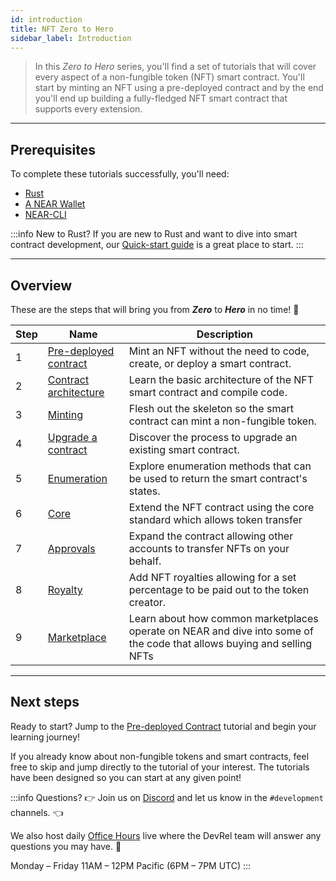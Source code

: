 ```yaml
---
id: introduction
title: NFT Zero to Hero
sidebar_label: Introduction
---
```


> In this _Zero to Hero_ series, you'll find a set of tutorials that will cover every aspect of a non-fungible token (NFT) smart contract.
> You'll start by minting an NFT using a pre-deployed contract and by the end you'll end up building a fully-fledged NFT smart contract that supports every extension.

---

## Prerequisites

To complete these tutorials successfully, you'll need:

- [Rust](/docs/develop/contracts/rust/intro#installing-the-rust-toolchain)
- [A NEAR Wallet](/docs/develop/basics/create-account)
- [NEAR-CLI](/docs/tools/near-cli#setup)

:::info New to Rust?
If you are new to Rust and want to dive into smart contract development, our [Quick-start guide](/docs/develop/contracts/rust/intro) is a great place to start.
:::

---

## Overview

These are the steps that will bring you from **_Zero_** to **_Hero_** in no time! 💪

| Step | Name                                                                         | Description                                                                          |
| ---- | ---------------------------------------------------------------------------- | ------------------------------------------------------------------------------------ |
| 1    | [Pre-deployed contract](/docs/tutorials/contracts/nfts/predeployed-contract) | Mint an NFT without the need to code, create, or deploy a smart contract.            |
| 2    | [Contract architecture](/docs/tutorials/contracts/nfts/skeleton)             | Learn the basic architecture of the NFT smart contract and compile code.             |
| 3    | [Minting](/docs/tutorials/contracts/nfts/minting)                            | Flesh out the skeleton so the smart contract can mint a non-fungible token.          |
| 4    | [Upgrade a contract](/docs/tutorials/contracts/nfts/upgrade-contract)        | Discover the process to upgrade an existing smart contract.                          |
| 5    | [Enumeration](/docs/tutorials/contracts/nfts/enumeration)                    | Explore enumeration methods that can be used to return the smart contract's states.  |
| 6    | [Core](/docs/tutorials/contracts/nfts/core)                                  | Extend the NFT contract using the core standard which allows token transfer          |
| 7    | [Approvals](/docs/tutorials/contracts/nfts/approvals)                        | Expand the contract allowing other accounts to transfer NFTs on your behalf.         |
| 8    | [Royalty](/docs/tutorials/contracts/nfts/royalty)                            | Add NFT royalties allowing for a set percentage to be paid out to the token creator. |
| 9    | [Marketplace](/docs/tutorials/contracts/nfts/marketplace)                            | Learn about how common marketplaces operate on NEAR and dive into some of the code that allows buying and selling NFTs |

<!--
1. [Events](/docs/tutorials/contracts/nfts/events): in this tutorial you'll explore the events extension, allowing the contract to react on certain events.
1. [Marketplace](/docs/tutorials/contracts/nfts/marketplace): in the last tutorial you'll be exploring some key aspects of the marketplace contract.
-->

---

## Next steps

Ready to start? Jump to the [Pre-deployed Contract](/docs/tutorials/contracts/nfts/predeployed-contract) tutorial and begin your learning journey!

If you already know about non-fungible tokens and smart contracts, feel free to skip and jump directly to the tutorial of your interest. The tutorials have been designed so you can start at any given point!

:::info Questions?
👉  Join us on [Discord](https://near.chat/) and let us know in the `#development` channels. 👈

We also host daily [Office Hours](https://near.org/office-hours/) live where the DevRel team will answer any questions you may have. 🤔

Monday – Friday 11AM – 12PM Pacific (6PM – 7PM UTC)
:::
